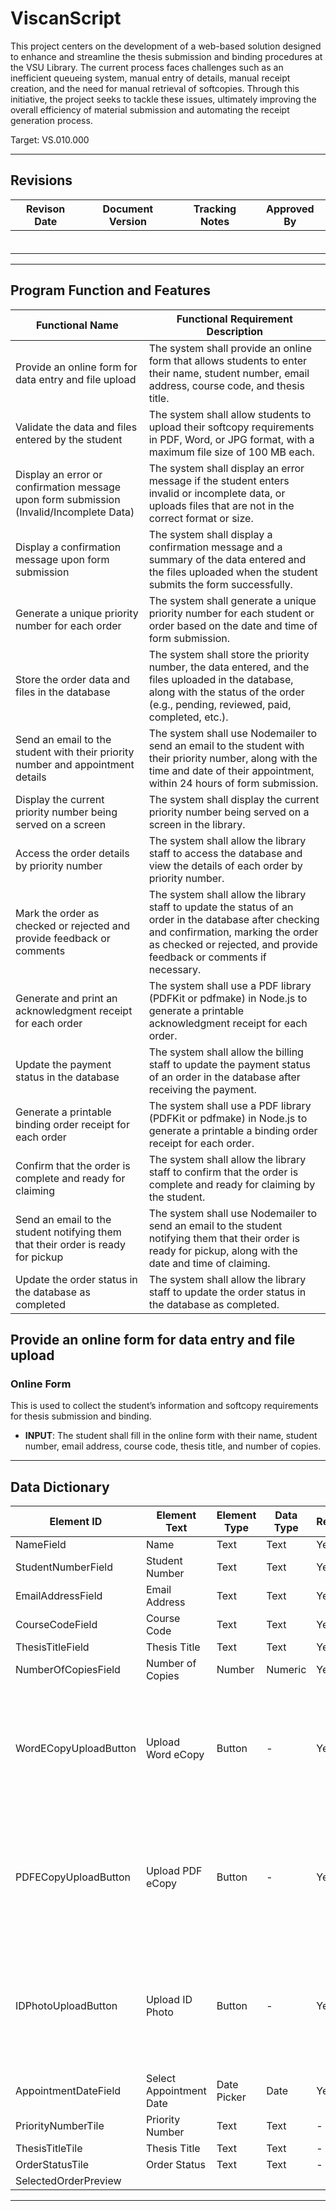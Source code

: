 # ViscanScript

This project centers on the development of a web-based solution designed to enhance and streamline the thesis submission and binding procedures at the VSU Library. The current process faces challenges such as an inefficient queueing system, manual entry of details, manual receipt creation, and the need for manual retrieval of softcopies. Through this initiative, the project seeks to tackle these issues, ultimately improving the overall efficiency of material submission and automating the receipt generation process.

Target: VS.010.000

---
## Revisions

| Revison Date             | Document Version           | Tracking Notes | Approved By |
|--------------------------|----------------------------|----------------|-------------|
|                          |                            |                |             | 
|                          |                            |                |             |
|                          |                            |                |             |
|                          |                            |                |             |
|                          |                            |                |             |
|                          |                            |                |             |

---

## Program Function and Features

| **Functional Name**                                       | **Functional Requirement Description**                                                             |
|--------------------------------------------------------|------------------------------------------------------------------------------------------------|
| Provide an online form for data entry and file upload  | The system shall provide an online form that allows students to enter their name, student number, email address, course code, and thesis title.     |
| Validate the data and files entered by the student     | The system shall allow students to upload their softcopy requirements in PDF, Word, or JPG format, with a maximum file size of 100 MB each.          |
| Display an error or confirmation message upon form submission (Invalid/Incomplete Data) | The system shall display an error message if the student enters invalid or incomplete data, or uploads files that are not in the correct format or size. |
| Display a confirmation message upon form submission    | The system shall display a confirmation message and a summary of the data entered and the files uploaded when the student submits the form successfully. |
| Generate a unique priority number for each order        | The system shall generate a unique priority number for each student or order based on the date and time of form submission.                           |
| Store the order data and files in the database          | The system shall store the priority number, the data entered, and the files uploaded in the database, along with the status of the order (e.g., pending, reviewed, paid, completed, etc.). |
| Send an email to the student with their priority number and appointment details | The system shall use Nodemailer to send an email to the student with their priority number, along with the time and date of their appointment, within 24 hours of form submission. |
| Display the current priority number being served on a screen | The system shall display the current priority number being served on a screen in the library.                                                            |
| Access the order details by priority number             | The system shall allow the library staff to access the database and view the details of each order by priority number.                                    |
| Mark the order as checked or rejected and provide feedback or comments | The system shall allow the library staff to update the status of an order in the database after checking and confirmation, marking the order as checked or rejected, and provide feedback or comments if necessary. |
| Generate and print an acknowledgment receipt for each order | The system shall use a PDF library (PDFKit or pdfmake) in Node.js to generate a printable acknowledgment receipt for each order. |
| Update the payment status in the database               | The system shall allow the billing staff to update the payment status of an order in the database after receiving the payment.                             |
| Generate a printable binding order receipt for each order | The system shall use a PDF library (PDFKit or pdfmake) in Node.js to generate a printable a binding order receipt for each order.                          |
| Confirm that the order is complete and ready for claiming | The system shall allow the library staff to confirm that the order is complete and ready for claiming by the student.                                       |
| Send an email to the student notifying them that their order is ready for pickup | The system shall use Nodemailer to send an email to the student notifying them that their order is ready for pickup, along with the date and time of claiming. |
| Update the order status in the database as completed    | The system shall allow the library staff to update the order status in the database as completed.                                                          |

## Provide an online form for data entry and file upload
### Online Form
This is used to collect the student’s information and softcopy requirements for thesis submission and binding.
- **INPUT**: The student shall fill in the online form with their name, student number, email address, course code, thesis     title, and number of copies.

---
## Data Dictionary

| **Element ID**               | **Element Text**               | **Element Type**  | **Data Type** | **Required?** | **Rules**                                           |
|--------------------------|----------------------------|---------------|-----------|-----------|-------------------------------------------------|
| NameField                | Name                       | Text          | Text      | Yes       | -                                               |
| StudentNumberField       | Student Number             | Text          | Text      | Yes       | -                                               |
| EmailAddressField        | Email Address              | Text          | Text      | Yes       | -                                               |
| CourseCodeField          | Course Code                | Text          | Text      | Yes       | -                                               |
| ThesisTitleField         | Thesis Title               | Text          | Text      | Yes       | -                                               |
| NumberOfCopiesField      | Number of Copies           | Number        | Numeric   | Yes       | -                                               |
| WordECopyUploadButton    | Upload Word eCopy          | Button        | -         | Yes       | To upload a Word eCopy, the user must be logged in |
| PDFECopyUploadButton     | Upload PDF eCopy           | Button        | -         | Yes       | To upload a PDF eCopy, the user must be logged in  |
| IDPhotoUploadButton      | Upload ID Photo            | Button        | -         | Yes       | To upload an ID photo, the user must be logged in |
| AppointmentDateField     | Select Appointment Date    | Date Picker   | Date      | Yes       | -                                               |
| PriorityNumberTile       | Priority Number            | Text          | Text      | -         | -                                               |
| ThesisTitleTile          | Thesis Title               | Text          | Text      | -         | -                                               |
| OrderStatusTile          | Order Status               | Text          | Text      | -         | -                                               |
| SelectedOrderPreview     |                            |               |           |           |                                                 |

---
